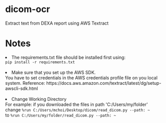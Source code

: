 # dicom-ocr
Extract text from DEXA report using AWS Textract

# Notes

<li>The requirements.txt file should be installed first using:</li>
<code>pip install -r requirements.txt</code>
</br></br>
<li>Make sure that you set up the AWS SDK.</li>
You have to set credentials in the AWS credentials profile file on you local system.
Reference: <link>https://docs.aws.amazon.com/textract/latest/dg/setup-awscli-sdk.html</link>
</br></br>
<li>Change Working Directory</li>
For example:
if you downloaded the files in path 'C:/Users/my/folder'</br>
change
<code>%run C:/Users/mchoi/Desktop/dicom/read_dicom.py --path: ~</code></br>
to
<code>%run C:/Users/my/folder/read_dicom.py --path: ~</code>

